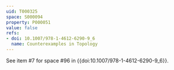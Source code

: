 ```yaml
---
uid: T000325
space: S000094
property: P000051
value: false
refs:
- doi: 10.1007/978-1-4612-6290-9_6
  name: Counterexamples in Topology
---
```


See item #7 for space #96 in {{doi:10.1007/978-1-4612-6290-9_6}}.
